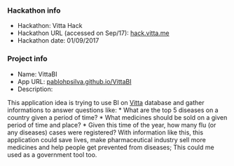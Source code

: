 ### Hackathon info

* Hackathon: Vitta Hack
* Hackathon URL (accessed on Sep/17): [hack.vitta.me](https://hack.vitta.me/)
* Hackathon date: 01/09/2017

### Project info

* Name: VittaBI
* App URL: [pablohpsilva.github.io/VittaBI](https://pablohpsilva.github.io/VittaBI)
* Description:

>
  This application idea is trying to use BI on [Vitta](https://vitta.me) database and gather informations to answer questions like:
    * What are the top 5 diseases on a country given a period of time?
    * What medicines should be sold on a given period of time and place?
    * Given this time of the year, how many flu (or any diseases) cases were registered?
  With information like this, this application could save lives, make pharmaceutical industry sell more medicines and help people get prevented from diseases; This could me used as a government tool too. 

